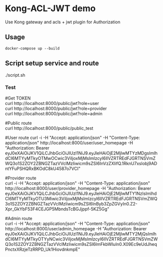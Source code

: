 # Kong-ACL-JWT demo  

Use Kong gateway and acls + jwt plugin for Authorization  

## Usage  

    docker-compose up --build  


## Script setup service and route  
./script.sh  
### Test    
#Get TOKEN  
curl http://localhost:8000/public/jwt?role=user  
curl http://localhost:8000/public/jwt?role=provider  
curl http://localhost:8000/public/jwt?role=admin  

#Public route  
curl http://localhost:8000/public/public_test

#User route 
curl -i -H "Accept: application/json" -H "Content-Type: application/json" http://localhost:8000/user/user_homepage -H "Authorization: Bearer eyJ0eXAiOiJKV1QiLCJhbGciOiJIUzI1NiJ9.eyJleHAiOjE2MjIwMTYzMDgsImlhdCI6MTYyMTkyOTMwOCwic3ViIjoxMjMsImlzcyI6IlVZRTREdFJGRTNSVmZWQ3o1S2ZOY2ZBNGZTazVVclMzIiwicm9sZSI6InVzZXIifQ.1RknU7xslobj9ADntYFuPSHQRxBKOdC8kU4587o7VCI"

#Provider route  
curl -i -H "Accept: application/json" -H "Content-Type: application/json" http://localhost:8000/user/provider_homepage -H "Authorization: Bearer eyJ0eXAiOiJKV1QiLCJhbGciOiJIUzI1NiJ9.eyJleHAiOjE2MjIwMTY1NzIsImlhdCI6MTYyMTkyOTU3Miwic3ViIjoxMjMsImlzcyI6IlVZRTREdFJGRTNSVmZWQ3o1S2ZOY2ZBNGZTazVVclMzIiwicm9sZSI6InByb3ZpZGVyIn0.Z2-Xpr_GkYbF53F4CEJGP5MbndsTcBGJjppf-5KZ5Gg"

#Admin route  
curl -i -H "Accept: application/json" -H "Content-Type: application/json" http://localhost:8000/user/admin_homepage -H "Authorization: Bearer eyJ0eXAiOiJKV1QiLCJhbGciOiJIUzI1NiJ9.eyJleHAiOjE2MjIwMTY2MjQsImlhdCI6MTYyMTkyOTYyNCwic3ViIjoxMjMsImlzcyI6IlVZRTREdFJGRTNSVmZWQ3o1S2ZOY2ZBNGZTazVVclMzIiwicm9sZSI6ImFkbWluIn0.X09Ec9eUdJheqPnctxXRzjeTzRRPD_Uk1HiovdnkmpE"